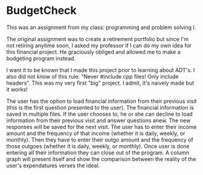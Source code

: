 # BudgetCheck

This was an assignment from my class: programming and problem solving I. 

The original assignment was to create a retirement portfolio but since I'm not retiring anytime soon, 
I asked my professor if I can do my own idea for this financial project. He graciously obliged and allowed me
to make a budgeting program instead.

I want it to be known that I made this project prior to learning about ADT's. I also did not know of 
this rule: "Never #include cpp files! Only include headers". This was my very first "big" project. 
I admit, it's naively made but it works!

The user has the option to load financial information from their previous visit (this is the first 
question presented to the user). The financial information is saved in multiple files. If the user chooses to,
he or she can decline to load information from their previous visit and answer questions anew. The new responses will
be saved for the next visit. The user has to enter their income amount and the frequency of that 
income (whether it is daily, weekly, or monthly). Then they have to enter their outgo amount and the frequency
of those outgoes (whether it is daily, weekly, or monthly). Once user is done entering all their information they 
can close out of the program. A column graph will present itself and show the comparison between
the reality of the user's expendatures verses the ideal.
